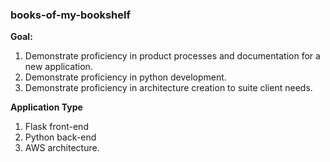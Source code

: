 ### **books-of-my-bookshelf**
**Goal:**
1. Demonstrate proficiency in product processes and documentation for a new application.
2. Demonstrate proficiency in python development.
3. Demonstrate proficiency in architecture creation to suite client needs.

**Application Type**
1. Flask front-end
2. Python back-end
3. AWS architecture.
